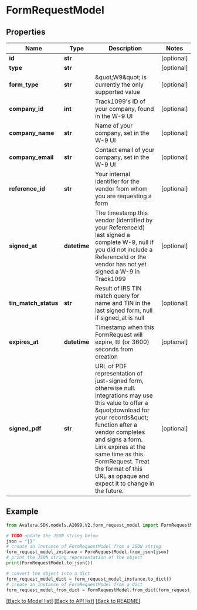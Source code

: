 # FormRequestModel


## Properties

Name | Type | Description | Notes
------------ | ------------- | ------------- | -------------
**id** | **str** |  | [optional] 
**type** | **str** |  | [optional] 
**form_type** | **str** | \&quot;W9\&quot; is currently the only supported value | [optional] 
**company_id** | **int** | Track1099&#39;s ID of your company, found in the W-9 UI | [optional] 
**company_name** | **str** | Name of your company, set in the W-9 UI | [optional] 
**company_email** | **str** | Contact email of your company, set in the W-9 UI | [optional] 
**reference_id** | **str** | Your internal identifier for the vendor from whom you are requesting a form | [optional] 
**signed_at** | **datetime** | The timestamp this vendor (identified by your ReferenceId) last signed a complete W-9, null if you did not include a ReferenceId or the vendor has not yet signed a W-9 in Track1099 | [optional] 
**tin_match_status** | **str** | Result of IRS TIN match query for name and TIN in the last signed form, null if signed_at is null | [optional] 
**expires_at** | **datetime** | Timestamp when this FormRequest will expire, ttl (or 3600) seconds from creation | [optional] 
**signed_pdf** | **str** | URL of PDF representation of just-signed form, otherwise null. Integrations may use this value to offer a \&quot;download for your records\&quot; function after a vendor completes and signs a form. Link expires at the same time as this FormRequest. Treat the format of this URL as opaque and expect it to change in the future. | [optional] 

## Example

```python
from Avalara.SDK.models.A1099.V2.form_request_model import FormRequestModel

# TODO update the JSON string below
json = "{}"
# create an instance of FormRequestModel from a JSON string
form_request_model_instance = FormRequestModel.from_json(json)
# print the JSON string representation of the object
print(FormRequestModel.to_json())

# convert the object into a dict
form_request_model_dict = form_request_model_instance.to_dict()
# create an instance of FormRequestModel from a dict
form_request_model_from_dict = FormRequestModel.from_dict(form_request_model_dict)
```
[[Back to Model list]](../README.md#documentation-for-models) [[Back to API list]](../README.md#documentation-for-api-endpoints) [[Back to README]](../README.md)


